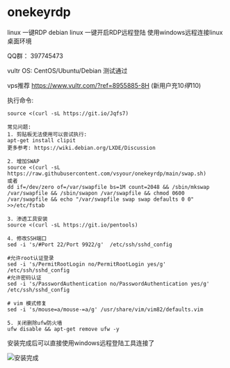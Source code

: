 # onekeyrdp
linux 一键RDP
debian linux 一键开启RDP远程登陆
使用windows远程连接linux桌面环境


QQ群： 397745473

vultr OS: CentOS/Ubuntu/Debian 测试通过

vps推荐 https://www.vultr.com/?ref=8955885-8H (新用户充10$得110$)

执行命令:
```
source <(curl -sL https://git.io/Jqfs7)
```
```
常见问题:
1. 剪贴板无法使用可以尝试执行:
apt-get install clipit
更多参考: https://wiki.debian.org/LXDE/Discussion

2. 增加SWAP
source <(curl -sL https://raw.githubusercontent.com/vsyour/onekeyrdp/main/swap.sh)
或者
dd if=/dev/zero of=/var/swapfile bs=1M count=2048 && /sbin/mkswap /var/swapfile && /sbin/swapon /var/swapfile && chmod 0600 /var/swapfile && echo "/var/swapfile swap swap defaults 0 0" >>/etc/fstab

3. 渗透工具安装
source <(curl -sL https://git.io/pentools)

4. 修改SSH端口
sed -i 's/#Port 22/Port 9922/g'  /etc/ssh/sshd_config 

#允许root认证登录
sed -i 's/PermitRootLogin no/PermitRootLogin yes/g'  /etc/ssh/sshd_config 
#允许密码认证
sed -i 's/PasswordAuthentication no/PasswordAuthentication yes/g'  /etc/ssh/sshd_config

# vim 模式修复
sed -i 's/mouse=a/mouse-=a/g' /usr/share/vim/vim82/defaults.vim

5. 关闭删除ufw防火墙
ufw disable && apt-get remove ufw -y

```


安装完成后可以直接使用windows远程登陆工具连接了

![安装完成](https://i.imgur.com/h8c1j8p.png)
